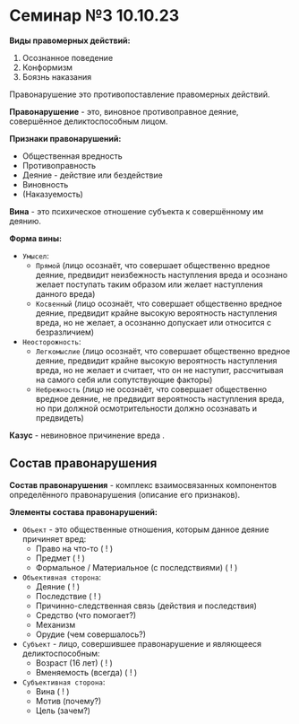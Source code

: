 # Семинар №3 10.10.23

**Виды правомерных действий:**

1. Осознанное поведение
2. Конформизм
3. Боязнь наказания

Правонарушение это противопоставление правомерных действий.

**Правонарушение** - это, виновное противоправное деяние, совершённое деликтоспособным лицом.

**Признаки правонарушений:**

- Общественная вредность
- Противоправность
- Деяние - действие или бездействие
- Виновность
- (Наказуемость)

**Вина** - это психическое отношение субъекта к совершённому им деянию.

**Форма вины:**

- `Умысел`:
  - `Прямой` (лицо осознаёт, что совершает общественно вредное деяние, предвидит неизбежность наступления вреда и осознано желает поступать таким образом или желает наступления данного вреда)
  - `Косвенный` (лицо осознаёт, что совершает общественно вредное деяние, предвидит крайне высокую вероятность наступления вреда, но не желает, а осознанно допускает или относится с безразличием)
- `Неосторожность`:
  - `Легкомыслие` (лицо осознаёт, что совершает общественно вредное деяние, предвидит крайне высокую вероятность наступления вреда, но не желает и считает, что он не наступит, рассчитывая на самого себя или сопутствующие факторы)
  - `Небрежность` (лицо не осознаёт, что совершает общественно вредное деяние, не предвидит вероятность наступления вреда, но при должной осмотрительности должно осознавать и предвидеть)

**Казус** - невиновное причинение вреда .

## Состав правонарушения

**Состав правонарушения** - комплекс взаимосвязанных компонентов определённого правонарушения (описание его признаков).

**Элементы состава правонарушений:**

- `Объект` - это общественные отношения, которым данное деяние причиняет вред:
  - Право на что-то ( ! )
  - Предмет ( ! )
  - Формальное / Материальное (с последствиями) ( ! )
- `Объективная сторона`:
  - Деяние ( ! )
  - Последствие ( ! )
  - Причинно-следственная связь (действия и последствия)
  - Средство (что помогает?)
  - Механизм
  - Орудие (чем совершалось?)
- `Субъект` - лицо, совершившее правонарушение и являющееся деликтоспособным:
  - Возраст (16 лет) ( ! )
  - Вменяемость (всегда) ( ! )
- `Субъективная сторона`:
  - Вина ( ! )
  - Мотив (почему?)
  - Цель (зачем?)

